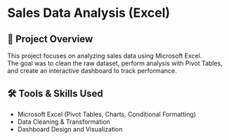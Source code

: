 # Sales Data Analysis (Excel)

## 📌 Project Overview
This project focuses on analyzing sales data using Microsoft Excel.  
The goal was to clean the raw dataset, perform analysis with Pivot Tables, and create an interactive dashboard to track performance.

## 🛠 Tools & Skills Used
- Microsoft Excel (Pivot Tables, Charts, Conditional Formatting)
- Data Cleaning & Transformation
- Dashboard Design and Visualization

